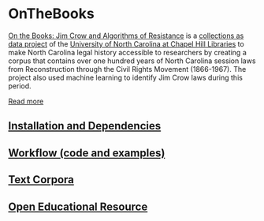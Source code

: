 # OnTheBooks

[On the Books: Jim Crow and Algorithms of Resistance](https://onthebooks.lib.unc.edu/) is a [collections as data project](https://collectionsasdata.github.io/part2whole/) of the [University of North Carolina at Chapel Hill Libraries](https://library.unc.edu/) to make North Carolina legal history accessible to researchers by creating a corpus that contains over one hundred years of North Carolina session laws from Reconstruction through the Civil Rights Movement (1866-1967). The project also used machine learning to identify Jim Crow laws during this period. 

[Read more](https://unc-libraries-data.github.io/OnTheBooks/)

## [Installation and Dependencies](installation.md)

## [Workflow (code and examples)](workflow.md)

## [Text Corpora](https://doi.org/10.17615/5c4g-sd44)

## [Open Educational Resource](oer/README.md)
